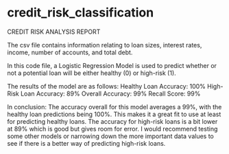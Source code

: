 # credit_risk_classification

CREDIT RISK ANALYSIS REPORT

The csv file contains information relating to loan sizes, interest rates, income, number of accounts, and total debt.

In this code file, a Logistic Regression Model is used to predict whether or not a potential loan will be either healthy (0) or high-risk (1). 

The results of the model are as follows:
    Healthy Loan Accuracy: 100%
    High-Risk Loan Accuracy: 89%
    Overall Accuracy: 99%
    Recall Score: 99%


In conclusion:
The accuracy overall for this model averages a 99%, with the healthy loan predictions being 100%. This makes it a great fit to use at least for predicting healthy loans. The accuracy for high-risk loans is a bit lower at 89% which is good but gives room for error. I would recommend testing some other models or narrowing down the more important data values to see if there is a better way of predicting high-risk loans. 









